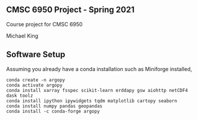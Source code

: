 ## CMSC 6950 Project - Spring 2021

Course project for CMSC 6950

Michael King


## Software Setup

Assuming you already have a conda installation such as Miniforge installed,


    conda create -n argopy
    conda activate argopy
    conda install xarray fsspec scikit-learn erddapy gsw aiohttp netCDF4 dask toolz
    conda install ipython ipywidgets tqdm matplotlib cartopy seaborn
    conda install numpy pandas geopandas
    conda install -c conda-forge argopy





